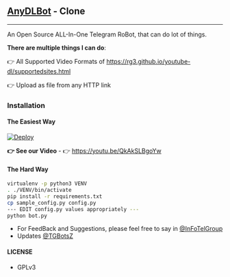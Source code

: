 ## [AnyDLBot](https://telegram.dog/AnyDLBot) - Clone
---

An Open Source ALL-In-One Telegram RoBot, that can do lot of things.

**There are multiple things I can do**:

👉 All Supported Video Formats of https://rg3.github.io/youtube-dl/supportedsites.html

👉 Upload as file from any HTTP link

### Installation

#### The Easiest Way
[![Deploy](https://www.herokucdn.com/deploy/button.svg)](https://heroku.com/deploy?template=https://github.com/loirant/TG-URL-Uploader/tree/master)

**👉 See our Video** - 👉 https://youtu.be/QkAkSLBgoYw

#### The Hard Way

```sh
virtualenv -p python3 VENV
. ./VENV/bin/activate
pip install -r requirements.txt
cp sample_config.py config.py
--- EDIT config.py values appropriately ---
python bot.py
```

- For FeedBack and Suggestions, please feel free to say in [@InFoTelGroup](https://telegram.dog/InFoTelGroup)
- Updates [@TGBotsZ](https://telegram.dog/TGBotsZ)

#### LICENSE
- GPLv3
